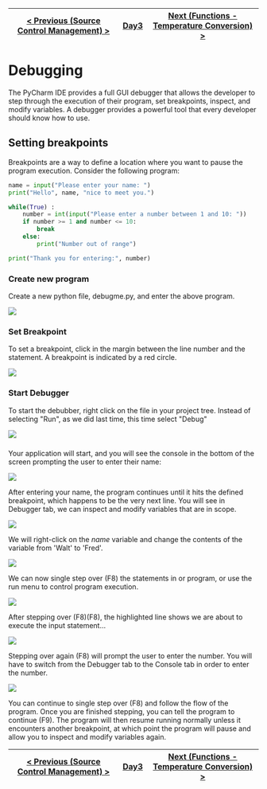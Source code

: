 |[< Previous (Source Control Management) >](GitOverview.md) | [Day3](../README.md)| [Next (Functions - Temperature Conversion) >](TemperatureConversion.md) |
|----|----|----|
# Debugging

The PyCharm IDE provides a full GUI debugger that allows the developer to step through the 
execution of their program, set breakpoints, inspect, and modify variables.  A debugger
provides a powerful tool that every developer should know how to use.

## Setting breakpoints

Breakpoints are a way to define a location where you want to pause the program execution.
Consider the following program:

```python
name = input("Please enter your name: ")
print("Hello", name, "nice to meet you.")

while(True) :
    number = int(input("Please enter a number between 1 and 10: "))
    if number >= 1 and number <= 10:
        break
    else:
        print("Number out of range")

print("Thank you for entering:", number)
```

### Create new program

Create a new python file, debugme.py, and enter the above program.

![](.Debugging_images/setup.png)

### Set Breakpoint

To set a breakpoint, click in the margin between the line number and the statement. A breakpoint
is indicated by a red circle.

![](.Debugging_images/setBreakpoint.png)

### Start Debugger

To start the debubber, right click on the file in your project tree.  Instead of selecting
"Run", as we did last time, this time select "Debug"

![](.Debugging_images/debug.png)

###

Your application will start, and you will see the console in the bottom of the screen
prompting the user to enter their name:

![](.Debugging_images/debugRunning.png)

After entering your name, the program continues until it hits the defined breakpoint, which
happens to be the very next line.  You will see in Debugger tab, we can inspect and modify
variables that are in scope.

![](.Debugging_images/break.png)

We will right-click on the _name_ variable and change the contents of the variable from 'Walt'
to 'Fred'.

![](.Debugging_images/fred.png)

We can now single step over (F8) the statements in or program, or use the run menu to control 
program execution.

![](.Debugging_images/run_menu.png)

After stepping over (F8)(F8), the highlighted line shows we are about to execute the
input statement... 

![](.Debugging_images/about_to_enter.png)

Stepping over again (F8) will prompt the user to enter the number. You will have to 
switch from the Debugger tab to the Console tab in order to enter the number.

![](.Debugging_images/number.png)

You can continue to single step over (F8) and follow the flow of the program. 
Once you are finished stepping, you can tell the program to continue (F9). 
The program will then resume running normally unless it encounters another
breakpoint, at which point the program will pause and allow you to inspect and
modify variables again.

|[< Previous (Source Control Management) >](GitOverview.md) | [Day3](../README.md)| [Next (Functions - Temperature Conversion) >](TemperatureConversion.md) |
|----|----|----|

